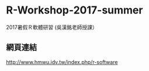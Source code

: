 # R-Workshop-2017-summer
2017暑假Ｒ軟體研習 (吳漢銘老師授課）

## 網頁連結

<http://www.hmwu.idv.tw/index.php/r-software>
